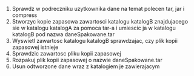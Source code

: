 1. Sprawdz w podreczniku uzytkownika dane na temat polecen tar, jar i compress
2. Stworzyc kopie zapasowa zawartosci katalogu katalogB znajdujacego sie w katalogu katalogA za pomoca tar-a i umiescic ja w katalogu katalogB pod nazwa daneSpakowane.tar
3. Wyswietl zawartosc katalogu katalogB sprawdzajac, czy plik kopii zapasowej istnieje
4. Sprawdzic zawartosc pliku kopii zapasowej
5. Rozpakuj plik kopii zapasowej o nazwie daneSpakowane.tar 
6. Usun odtworzone dane wraz z katalogiem je zawierajacym
